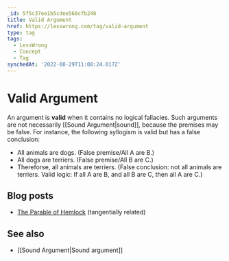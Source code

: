 ```yaml
---
_id: 5f5c37ee1b5cdee568cfb248
title: Valid Argument
href: https://lesswrong.com/tag/valid-argument
type: tag
tags:
  - LessWrong
  - Concept
  - Tag
synchedAt: '2022-08-29T11:08:24.017Z'
---
```

# Valid Argument

An argument is **valid** when it contains no logical fallacies. Such arguments are not necessarily [[Sound Argument|sound]], because the premises may be false. For instance, the following syllogism is valid but has a false conclusion:

*   All animals are dogs. (False premise/All A are B.)
*   All dogs are terriers. (False premise/All B are C.)
*   Thereforse, all animals are terriers. (False conclusion: not all animals are terriers. Valid logic: If all A are B, and all B are C, then all A are C.)

Blog posts
----------

*   [The Parable of Hemlock](http://lesswrong.com/lw/nf/the_parable_of_hemlock/) (tangentially related)

See also
--------

*   [[Sound Argument|Sound argument]]